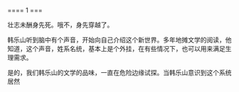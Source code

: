 ==== 1 ===

壮志未酬身先死。哦不，身先穿越了。

韩乐山听到脑中有个声音，开始向自己介绍这个新世界。多年地摊文学的阅读，他知道，这个声音，姓系名统，基本上是个外挂，在有些情况下，也可以用来满足生理需求。

是的，我们韩乐山的文学的品味，一直在危险边缘试探。当韩乐山意识到这个系统居然
